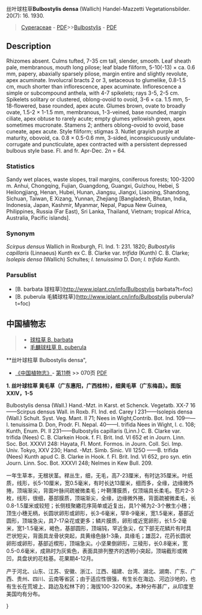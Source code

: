 丝叶球柱草**Bulbostylis densa** (Wallich) Handel-Mazzetti Vegetationsbilder. 20(7): 16. 1930.

> [Cyperaceae](http://www.iplant.cn/info/Cyperaceae?t=foc) - [PDF](http://www.iplant.cn/foc/pdf/Cyperaceae.pdf)>>[Bulbostylis](http://www.iplant.cn/info/Bulbostylis?t=foc) - [PDF](http://www.iplant.cn/foc/pdf/Bulbostylis.pdf)

## Description

Rhizomes absent. Culms tufted, 7-35 cm tall, slender, smooth. Leaf sheath pale, membranous, mouth long pilose; leaf blade filiform, 5-10(-13) × ca. 0.6 mm, papery, abaxially sparsely pilose, margin entire and slightly revolute, apex acuminate. Involucral bracts 2 or 3, setaceous to glumelike, 0.8-1.5 cm, much shorter than inflorescence, apex acuminate. Inflorescence a simple or subcompound anthela, with 4-7 spikelets; rays 3-5, 2-5 cm. Spikelets solitary or clustered, oblong-ovoid to ovoid, 3-6 × ca. 1.5 mm, 5-18-flowered, base rounded, apex acute. Glumes brown, ovate to broadly ovate, 1.5-2 × 1-1.5 mm, membranous, 1-3-veined, base rounded, margin ciliate, apex obtuse to rarely acute; empty glumes yellowish green, apex sometimes mucronate. Stamens 2; anthers oblong-ovoid to ovoid, base cuneate, apex acute. Style filiform; stigmas 3. Nutlet grayish purple at maturity, obovoid, ca. 0.8 × 0.5-0.6 mm, 3-sided, inconspicuously undulate-corrugate and puncticulate, apex contracted with a persistent depressed bulbous style base. Fl. and fr. Apr-Dec. 2*n* = 64.

### Statistics
Sandy wet places, waste slopes, trail margins, coniferous forests; 100-3200 m. Anhui, Chongqing, Fujian, Guangdong, Guangxi, Guizhou, Hebei, S Heilongjiang, Henan, Hubei, Hunan, Jiangsu, Jiangxi, Liaoning, Shandong, Sichuan, Taiwan, E Xizang, Yunnan, Zhejiang [Bangladesh, Bhutan, India, Indonesia, Japan, Kashmir, Myanmar, Nepal, Papua New Guinea, Philippines, Russia (Far East), Sri Lanka, Thailand, Vietnam; tropical Africa, Australia, Pacific islands].

### Synonym
*Scirpus densus* Wallich in Roxburgh, Fl. Ind. 1: 231. 1820; *Bulbostylis capillaris* (Linnaeus) Kunth ex C. B. Clarke var. *trifida* (Kunth) C. B. Clarke; *Isolepis densa* (Wallich) Schultes; *I. tenuissima* D. Don; *I. trifida* Kunth.

### Parsublist

* [B.  barbata  球柱草](http://www.iplant.cn/info/Bulbostylis barbata?t=foc)
* [B.  puberula  毛鳞球柱草](http://www.iplant.cn/info/Bulbostylis puberula?t=foc)

## 中国植物志

> * [球柱草  B.  barbata](Bulbostylis-barbata-球柱草.md)
> * [毛麟球柱草  B.  puberula](Bulbostylis-puberula-毛鳞球柱草.md)


**丝叶球柱草 Bulbostylis densa",

* [《中国植物志》](http://www.iplant.cn/frps)- [第11卷](http://www.iplant.cn/frps/vol/11) >> 070页 [PDF](http://www.iplant.cn/frps/pdf/11/070.pdf)


**1. 丝叶球柱草 黄毛草（广东惠阳，广西桂林），细黄毛草（广东梅县）。图版XXIV，1-5**

Bulbostylis densa (Wall.) Hand.-Mzt. in Karst. et Schenck. Vegetatb. XX-7 16 ——Scirpus densus Wall. in Roxb. Fl. Ind. ed. Carey I 231——Isolepis densa (Wall.) Schult. Syst. Veg. Mant. II 71; Nees in Wight,Contrib. Bot. Ind. 109——I. tenuissima D. Don, Prodr. Fl. Nepal. 40——I. trifida Nees in Wight, l. c. 108; Kunth, Enum. Pl. II 231——Bulbostylis capillaris (Linn.) C. B. Clarke var. trifida (Nees) C. B. Clarkein Hook. f. Fl. Brit. Ind. VI 652 et in Journ. Linn. Soc. Bot. XXXVI 248: Hayata, Fl. Mont. Formos. in Journ. Coll. Sci. Imp. Univ. Tokyo, XXV 230; Hand. -Mzt. Simb. Sinic. VII 125O ——B. trifida (Nees) Kunth apud C. B. Clarke in Hook. f. Fl. Brit. Ind. VI 652, pro syn. etin Journ. Linn. Soc. Bot. XXXVI 248; Nelmes in Kew Bull. 209.

一年生草本，无根状茎。稈丛生，细，无毛，高7-23厘米，有时达35厘米。叶纸质，线形，长5-10厘米，宽0.5毫米，有时长达13厘米，细而多，全缘，边缘微外捲，顶端渐尖，背面叶脉间疏被微柔毛；叶鞘薄膜质，仅顶端具长柔毛。苞片2-3枚，线形，很细，基部膜质，顶端渐尖，全缘，边缘微外捲，背面疏被微柔毛，长0.8-1.5厘米或较短；长侧枝聚繖花序简单或近复出，具1个稀为2-3个散生小穗；顶生小穗无柄，长圆状卵形或卵形，长3-6毫米，罕8-9毫米，宽1.5毫米，基部近圆形，顶端急尖，具7-17朵花或更多；鳞片膜质，卵形或近宽卵形，长1.5-2毫米，宽1-1.5毫米，褐色，基部圆形，顶端钝，罕近急尖，仅下部无花鳞片有时具芒状短尖，背面具龙骨状突起，具黄缘色脉1-3条，具缘毛；雄蕊2，花药长圆状卵形或卵形，基部近楔形，顶端急尖。小坚果倒卵形，三稜形，长0.8毫米，宽0.5-0.6毫米，成熟时为灰紫色，表面具排列整齐的透明小突起，顶端截形或微凹，具盘状的花柱基。花果期4-12月。

产于河北、山东、江苏、安徽、浙江、江西、福建、台湾、湖北、湖南、广东、广西、贵州、四川、云南等省区；由于适应性很强，有生长在海边、河边沙地的，也有生长在荒坡上、路边及松林下的；海拔100-3200米。本种分布甚广，从印度至美国均有分布。

}